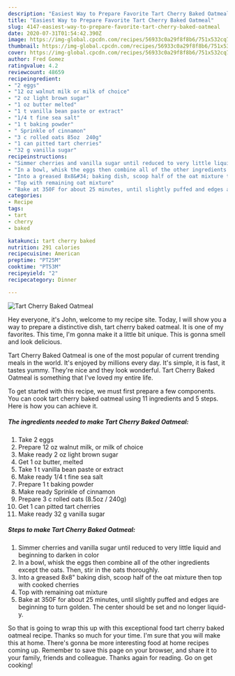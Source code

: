 ```yaml
---
description: "Easiest Way to Prepare Favorite Tart Cherry Baked Oatmeal"
title: "Easiest Way to Prepare Favorite Tart Cherry Baked Oatmeal"
slug: 4147-easiest-way-to-prepare-favorite-tart-cherry-baked-oatmeal
date: 2020-07-31T01:54:42.390Z
image: https://img-global.cpcdn.com/recipes/56933c0a29f8f8b6/751x532cq70/tart-cherry-baked-oatmeal-recipe-main-photo.jpg
thumbnail: https://img-global.cpcdn.com/recipes/56933c0a29f8f8b6/751x532cq70/tart-cherry-baked-oatmeal-recipe-main-photo.jpg
cover: https://img-global.cpcdn.com/recipes/56933c0a29f8f8b6/751x532cq70/tart-cherry-baked-oatmeal-recipe-main-photo.jpg
author: Fred Gomez
ratingvalue: 4.2
reviewcount: 48659
recipeingredient:
- "2 eggs"
- "12 oz walnut milk or milk of choice"
- "2 oz light brown sugar"
- "1 oz butter melted"
- "1 t vanilla bean paste or extract"
- "1/4 t fine sea salt"
- "1 t baking powder"
- " Sprinkle of cinnamon"
- "3 c rolled oats 85oz  240g"
- "1 can pitted tart cherries"
- "32 g vanilla sugar"
recipeinstructions:
- "Simmer cherries and vanilla sugar until reduced to very little liquid and beginning to darken in color"
- "In a bowl, whisk the eggs then combine all of the other ingredients except the oats. Then, stir in the oats thoroughly."
- "Into a greased 8x8&#34; baking dish, scoop half of the oat mixture then top with cooked cherries"
- "Top with remaining oat mixture"
- "Bake at 350F for about 25 minutes, until slightly puffed and edges are beginning to turn golden. The center should be set and no longer liquid-y."
categories:
- Recipe
tags:
- tart
- cherry
- baked

katakunci: tart cherry baked 
nutrition: 291 calories
recipecuisine: American
preptime: "PT25M"
cooktime: "PT53M"
recipeyield: "2"
recipecategory: Dinner

---
```



![Tart Cherry Baked Oatmeal](https://img-global.cpcdn.com/recipes/56933c0a29f8f8b6/751x532cq70/tart-cherry-baked-oatmeal-recipe-main-photo.jpg)

Hey everyone, it's John, welcome to my recipe site. Today, I will show you a way to prepare a distinctive dish, tart cherry baked oatmeal. It is one of my favorites. This time, I'm gonna make it a little bit unique. This is gonna smell and look delicious.

Tart Cherry Baked Oatmeal is one of the most popular of current trending meals in the world. It's enjoyed by millions every day. It's simple, it is fast, it tastes yummy. They're nice and they look wonderful. Tart Cherry Baked Oatmeal is something that I've loved my entire life.




To get started with this recipe, we must first prepare a few components. You can cook tart cherry baked oatmeal using 11 ingredients and 5 steps. Here is how you can achieve it.

<!--inarticleads1-->

##### The ingredients needed to make Tart Cherry Baked Oatmeal:

1. Take 2 eggs
1. Prepare 12 oz walnut milk, or milk of choice
1. Make ready 2 oz light brown sugar
1. Get 1 oz butter, melted
1. Take 1 t vanilla bean paste or extract
1. Make ready 1/4 t fine sea salt
1. Prepare 1 t baking powder
1. Make ready  Sprinkle of cinnamon
1. Prepare 3 c rolled oats (8.5oz / 240g)
1. Get 1 can pitted tart cherries
1. Make ready 32 g vanilla sugar




<!--inarticleads2-->

##### Steps to make Tart Cherry Baked Oatmeal:

1. Simmer cherries and vanilla sugar until reduced to very little liquid and beginning to darken in color
1. In a bowl, whisk the eggs then combine all of the other ingredients except the oats. Then, stir in the oats thoroughly.
1. Into a greased 8x8&#34; baking dish, scoop half of the oat mixture then top with cooked cherries
1. Top with remaining oat mixture
1. Bake at 350F for about 25 minutes, until slightly puffed and edges are beginning to turn golden. The center should be set and no longer liquid-y.




So that is going to wrap this up with this exceptional food tart cherry baked oatmeal recipe. Thanks so much for your time. I'm sure that you will make this at home. There's gonna be more interesting food at home recipes coming up. Remember to save this page on your browser, and share it to your family, friends and colleague. Thanks again for reading. Go on get cooking!
